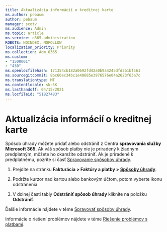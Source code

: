 ```yaml
---
title: Aktualizácia informácií o kreditnej karte
ms.author: pebaum
author: pebaum
manager: scotv
ms.audience: Admin
ms.topic: article
ms.service: o365-administration
ROBOTS: NOINDEX, NOFOLLOW
localization_priority: Priority
ms.collection: Adm_O365
ms.custom:
- "1500001"
- "430"
ms.openlocfilehash: 171354cb182a0692fd42a0b9a4245dfd2b1bf561
ms.sourcegitcommit: 8bc60ec34bc1e40685e3976576e04a2623f63a7c
ms.translationtype: MT
ms.contentlocale: sk-SK
ms.lasthandoff: 04/15/2021
ms.locfileid: "51827483"
---
```

# <a name="update-my-credit-card-information"></a>Aktualizácia informácií o kreditnej karte

Spôsob úhrady môžete pridať alebo odstrániť z Centra **spravovania služby Microsoft 365.** Ak váš spôsob platby nie je priradený k žiadnym predplatným, môžete ho okamžite odstrániť. Ak je priradené k predplatnému, pozrite si časť [Spravovanie spôsobov úhrady](https://docs.microsoft.com/microsoft-365/commerce/billing-and-payments/manage-payment-methods).

1. Prejdite na stránku **Fakturácia > Faktúry a platby > [Spôsoby úhrady](https://go.microsoft.com/fwlink/p/?linkid=2018806)**.

2. Podržte kurzor nad kartou alebo bankovým účtom, potom vyberte ikonu odstránenia.

3. V dolnej časti tably **Odstrániť spôsob úhrady** kliknite na položku **Odstrániť**.

Ďalšie informácie nájdete v téme [Spravovať spôsoby úhrady](https://docs.microsoft.com/microsoft-365/commerce/billing-and-payments/manage-payment-methods).

Informácie o riešení problémov nájdete v téme [Riešenie problémov s platbami](https://docs.microsoft.com/microsoft-365/commerce/billing-and-payments/manage-payment-methods#troubleshoot-payment-methods).
